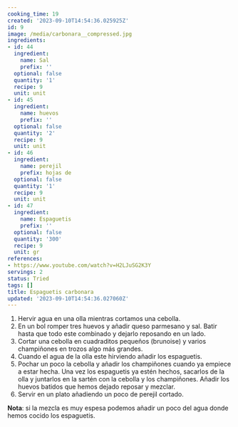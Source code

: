 ```yaml
---
cooking_time: 19
created: '2023-09-10T14:54:36.025925Z'
id: 9
image: /media/carbonara__compressed.jpg
ingredients:
- id: 44
  ingredient:
    name: Sal
    prefix: ''
  optional: false
  quantity: '1'
  recipe: 9
  unit: unit
- id: 45
  ingredient:
    name: huevos
    prefix: ''
  optional: false
  quantity: '2'
  recipe: 9
  unit: unit
- id: 46
  ingredient:
    name: perejil
    prefix: hojas de
  optional: false
  quantity: '1'
  recipe: 9
  unit: unit
- id: 47
  ingredient:
    name: Espaguetis
    prefix: ''
  optional: false
  quantity: '300'
  recipe: 9
  unit: gr
references:
- https://www.youtube.com/watch?v=H2LJuSG2K3Y
servings: 2
status: Tried
tags: []
title: Espaguetis carbonara
updated: '2023-09-10T14:54:36.027060Z'
---
```


1. Hervir agua en una olla mientras cortamos una cebolla.
2. En un bol romper tres huevos y añadir queso parmesano y sal. Batir hasta que todo este combinado y dejarlo reposando en un lado.
3. Cortar una cebolla en cuadraditos pequeños (brunoise) y varios champiñones en trozos algo más grandes.
4. Cuando el agua de la olla este hirviendo añadir los espaguetis.
5. Pochar un poco la cebolla y añadir los champiñones cuando ya empiece a estar hecha. Una vez los espaguetis ya estén hechos, sacarlos de la olla y juntarlos en la sartén con la cebolla y los champiñones. Añadir los huevos batidos que hemos dejado reposar y mezclar.
6. Servir en un plato añadiendo un poco de perejil cortado.

**Nota**: si la mezcla es muy espesa podemos añadir un poco del agua donde hemos cocido los espaguetis.
